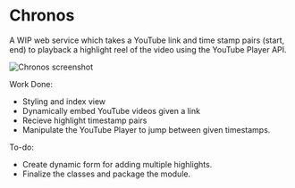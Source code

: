 # Chronos
A WIP web service which takes a YouTube link and time stamp pairs (start, end) to playback a highlight reel of the video using the YouTube Player API.

![Chronos screenshot](http://i.imgur.com/1Mozte2.png)

Work Done:
 - Styling and index view
 - Dynamically embed YouTube videos given a link
 - Recieve highlight timestamp pairs
 - Manipulate the YouTube Player to jump between given timestamps.

To-do:
 - Create dynamic form for adding multiple highlights.
 - Finalize the classes and package the module.
